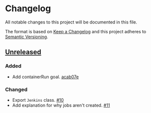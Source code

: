 # Changelog

All notable changes to this project will be documented in this file.

The format is based on [Keep a Changelog](http://keepachangelog.com/)
and this project adheres to [Semantic Versioning](http://semver.org/).

## [Unreleased](https://github.com/atomist/sdm-pack-jenkins/tree/HEAD)

### Added

-   Add containerRun goal. [acab07e](https://github.com/atomist/sdm-pack-jenkins/commit/acab07e0ddd91cbeb04428aac27f46fb78fecdde)

### Changed

-   Export `Jenkins` class. [#10](https://github.com/atomist/sdm-pack-jenkins/issues/10)
-   Add explanation for why jobs aren't created. [#11](https://github.com/atomist/sdm-pack-jenkins/issues/11)
